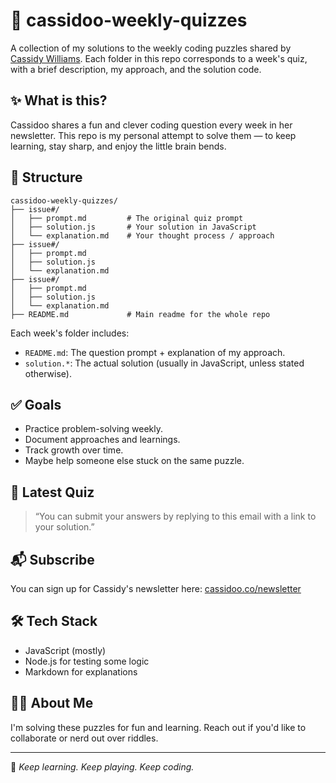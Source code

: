 # 🧠 cassidoo-weekly-quizzes

A collection of my solutions to the weekly coding puzzles shared by [Cassidy Williams](https://cassidoo.co/newsletter/). Each folder in this repo corresponds to a week's quiz, with a brief description, my approach, and the solution code.

## ✨ What is this?

Cassidoo shares a fun and clever coding question every week in her newsletter. This repo is my personal attempt to solve them — to keep learning, stay sharp, and enjoy the little brain bends.

## 📁 Structure
```plaintext
cassidoo-weekly-quizzes/
├── issue#/
│   ├── prompt.md         # The original quiz prompt
│   ├── solution.js       # Your solution in JavaScript
│   └── explanation.md    # Your thought process / approach
├── issue#/
│   ├── prompt.md
│   ├── solution.js
│   └── explanation.md
├── issue#/
│   ├── prompt.md
│   ├── solution.js
│   └── explanation.md
├── README.md             # Main readme for the whole repo
```

Each week's folder includes:
- `README.md`: The question prompt + explanation of my approach.
- `solution.*`: The actual solution (usually in JavaScript, unless stated otherwise).

## ✅ Goals

- Practice problem-solving weekly.
- Document approaches and learnings.
- Track growth over time.
- Maybe help someone else stuck on the same puzzle.

## 🧩 Latest Quiz

> “You can submit your answers by replying to this email with a link to your solution.”

## 📬 Subscribe

You can sign up for Cassidy's newsletter here: [cassidoo.co/newsletter](https://cassidoo.co/newsletter/)

## 🛠 Tech Stack

- JavaScript (mostly)
- Node.js for testing some logic
- Markdown for explanations

## 🙋‍♀️ About Me

I'm solving these puzzles for fun and learning. Reach out if you'd like to collaborate or nerd out over riddles.

---

💌 *Keep learning. Keep playing. Keep coding.*
